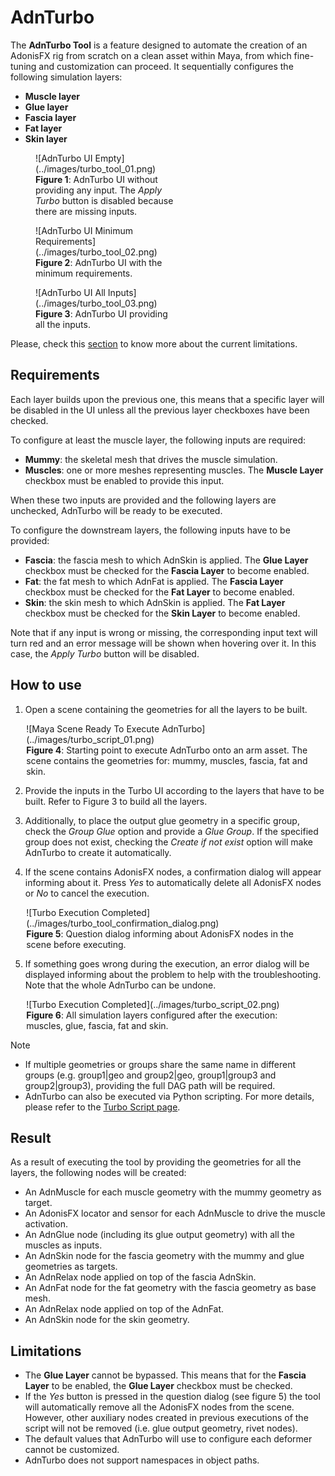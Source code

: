 # AdnTurbo

The **AdnTurbo Tool** is a feature designed to automate the creation of an AdonisFX rig from scratch on a clean asset within Maya, from which fine-tuning and customization can proceed. It sequentially configures the following simulation layers:

- **Muscle layer**
- **Glue layer**
- **Fascia layer**
- **Fat layer**
- **Skin layer**

<figure style="width:45%;" markdown>
  ![AdnTurbo UI Empty](../images/turbo_tool_01.png)
  <figcaption><b>Figure 1</b>: AdnTurbo UI without providing any input. The <i>Apply Turbo</i> button is disabled because there are missing inputs. </figcaption>
</figure>

<figure style="width:45%;" markdown>
  ![AdnTurbo UI Minimum Requirements](../images/turbo_tool_02.png)
  <figcaption><b>Figure 2</b>: AdnTurbo UI with the minimum requirements. </figcaption>
</figure>

<figure style="width:45%;" markdown>
  ![AdnTurbo UI All Inputs](../images/turbo_tool_03.png)
  <figcaption><b>Figure 3</b>: AdnTurbo UI providing all the inputs. </figcaption>
</figure>

Please, check this [section](#limitations) to know more about the current limitations.

## Requirements

Each layer builds upon the previous one, this means that a specific layer will be disabled in the UI unless all the previous layer checkboxes have been checked.

To configure at least the muscle layer, the following inputs are required:

- **Mummy**: the skeletal mesh that drives the muscle simulation.
- **Muscles**: one or more meshes representing muscles. The **Muscle Layer** checkbox must be enabled to provide this input.

When these two inputs are provided and the following layers are unchecked, AdnTurbo will be ready to be executed.

To configure the downstream layers, the following inputs have to be provided:

- **Fascia**: the fascia mesh to which AdnSkin is applied. The **Glue Layer** checkbox must be checked for the **Fascia Layer** to become enabled.
- **Fat**: the fat mesh to which AdnFat is applied. The **Fascia Layer** checkbox must be checked for the **Fat Layer** to become enabled.
- **Skin**: the skin mesh to which AdnSkin is applied. The **Fat Layer** checkbox must be checked for the **Skin Layer** to become enabled.

Note that if any input is wrong or missing, the corresponding input text will turn red and an error message will be shown when hovering over it. In this case, the *Apply Turbo* button will be disabled.

## How to use

1. Open a scene containing the geometries for all the layers to be built.

<figure style="width:90%; margin-left:5%" markdown>
  ![Maya Scene Ready To Execute AdnTurbo](../images/turbo_script_01.png)
  <figcaption><b>Figure 4</b>: Starting point to execute AdnTurbo onto an arm asset. The scene contains the geometries for: mummy, muscles, fascia, fat and skin.</figcaption>
</figure>

2. Provide the inputs in the Turbo UI according to the layers that have to be built. Refer to Figure 3 to build all the layers.

3. Additionally, to place the output glue geometry in a specific group, check the *Group Glue* option and provide a *Glue Group*. If the specified group does not exist, checking the *Create if not exist* option will make AdnTurbo to create it automatically.

4. If the scene contains AdonisFX nodes, a confirmation dialog will appear informing about it. Press *Yes* to automatically delete all AdonisFX nodes or *No* to cancel the execution.

<figure style="width:90%; margin-left:5%" markdown>
  ![Turbo Execution Completed](../images/turbo_tool_confirmation_dialog.png)
  <figcaption><b>Figure 5</b>: Question dialog informing about AdonisFX nodes in the scene before executing.</figcaption>
</figure>

5. If something goes wrong during the execution, an error dialog will be displayed informing about the problem to help with the troubleshooting. Note that the whole AdnTurbo can be undone.

<figure style="width:90%; margin-left:5%" markdown>
  ![Turbo Execution Completed](../images/turbo_script_02.png)
  <figcaption><b>Figure 6</b>: All simulation layers configured after the execution: muscles, glue, fascia, fat and skin.</figcaption>
</figure>

> [!NOTE]
> - If multiple geometries or groups share the same name in different groups (e.g. group1|geo and group2|geo, group1|group3 and group2|group3), providing the full DAG path will be required.
> - AdnTurbo can also be executed via Python scripting. For more details, please refer to the [Turbo Script page](../scripts/turbo).

## Result

As a result of executing the tool by providing the geometries for all the layers, the following nodes will be created:

- An AdnMuscle for each muscle geometry with the mummy geometry as target.
- An AdonisFX locator and sensor for each AdnMuscle to drive the muscle activation.
- An AdnGlue node (including its glue output geometry) with all the muscles as inputs.
- An AdnSkin node for the fascia geometry with the mummy and glue geometries as targets.
- An AdnRelax node applied on top of the fascia AdnSkin.
- An AdnFat node for the fat geometry with the fascia geometry as base mesh.
- An AdnRelax node applied on top of the AdnFat.
- An AdnSkin node for the skin geometry.

## Limitations

- The **Glue Layer** cannot be bypassed. This means that for the **Fascia Layer** to be enabled, the **Glue Layer** checkbox must be checked.
- If the *Yes* button is pressed in the question dialog (see figure 5) the tool will automatically remove all the AdonisFX nodes from the scene. However, other auxiliary nodes created in previous executions of the script will not be removed (i.e. glue output geometry, rivet nodes).
- The default values that AdnTurbo will use to configure each deformer cannot be customized.
- AdnTurbo does not support namespaces in object paths.